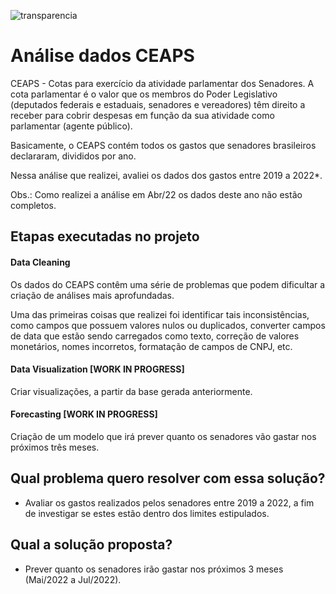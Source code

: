 
![transparencia](https://user-images.githubusercontent.com/8771239/163825648-3ec6a156-5309-460c-a616-26cd869040b9.jpg)

# Análise dados CEAPS

CEAPS - Cotas para exercício da atividade parlamentar dos Senadores. A cota parlamentar é o valor que os membros do Poder Legislativo (deputados federais e estaduais, senadores e vereadores) têm direito a receber para cobrir despesas em função da sua atividade como parlamentar (agente público).

Basicamente, o CEAPS contém todos os gastos que senadores brasileiros declararam, divididos por ano.

Nessa análise que realizei, avaliei os dados dos gastos entre 2019 a 2022*.

Obs.: Como realizei a análise em Abr/22 os dados deste ano não estão completos.

## Etapas executadas no projeto

#### Data Cleaning

Os dados do CEAPS contêm uma série de problemas que podem dificultar a criação de análises mais aprofundadas.

Uma das primeiras coisas que realizei foi identificar tais inconsistências, como campos que possuem valores nulos ou duplicados, converter campos de data que estão sendo carregados como texto, correção de valores monetários, nomes incorretos, formatação de campos de CNPJ, etc.

#### Data Visualization [WORK IN PROGRESS]

Criar visualizações, a partir da base gerada anteriormente.

#### Forecasting [WORK IN PROGRESS]

Criação de um modelo que irá prever quanto os senadores vão gastar nos próximos três meses.

## Qual problema quero resolver com essa solução?

- Avaliar os gastos realizados pelos senadores entre 2019 a 2022, a fim de investigar se estes estão dentro dos limites estipulados.

## Qual a solução proposta?

- Prever quanto os senadores irão gastar nos próximos 3 meses (Mai/2022 a Jul/2022).
